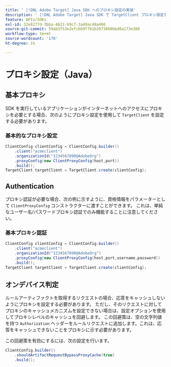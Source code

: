 ```yaml
---
title: ' [!DNL Adobe Target] Java SDK へのプロキシ設定の実装'
description: ' [!DNL Adobe Target] Java SDK で TargetClient プロキシ設定を行う方法を説明します。'
feature: APIs/SDKs
exl-id: 32e8277d-3bba-4621-b9c7-3a49ac48a466
source-git-commit: 59ab3f53e2efcbb9f7b1b2073060bbd6a173e380
workflow-type: tm+mt
source-wordcount: '170'
ht-degree: 1%

---
```


# プロキシ設定（Java）

## 基本プロキシ

SDK を実行しているアプリケーションがインターネットへのアクセスにプロキシを必要とする場合、次のようにプロキシ設定を使用して `TargetClient` を設定する必要があります。

### 基本的なプロキシ設定

```java {line-numbers="true"}
ClientConfig clientConfig = ClientConfig.builder()
    .client("acmeclient")
    .organizationId("1234567890@AdobeOrg")
    .proxyConfig(new ClientProxyConfig(host,port))
    .build();
TargetClient targetClient = TargetClient.create(clientConfig);
```

## Authentication

プロキシ認証が必要な場合、次の例に示すように、資格情報をパラメーターとして `ClientProxyConfig` コンストラクターに渡すことができます。 これは、単純なユーザー名/パスワードプロキシ認証でのみ機能することに注意してください。

### 基本プロキシ認証

```java {line-numbers="true"}
ClientConfig clientConfig = ClientConfig.builder()
    .client("acmeclient")
    .organizationId("1234567890@AdobeOrg")
    .proxyConfig(new ClientProxyConfig(host,port,username,password))
    .build();
TargetClient targetClient = TargetClient.create(clientConfig);
```

## オンデバイス判定

ルールアーティファクトを取得するリクエストの場合、応答をキャッシュしないようにプロキシを設定する必要があります。 ただし、そのリクエストに対してプロキシのキャッシュメカニズムを設定できない場合は、設定オプションを使用してプロキシレベルのキャッシュを回避します。 この回避策は、空の文字列値を持つ `Authorization` ヘッダーをルールリクエストに追加します。これは、応答をキャッシュできないことをプロキシに示す必要があります。

この回避策を有効にするには、次の設定を行います。

```java {line-numbers="true"}
ClientConfig.builder()
    .shouldArtifactRequestBypassProxyCache(true)
    .build();
```


